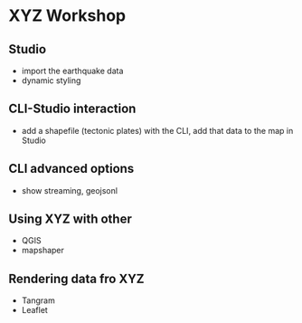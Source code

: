 # XYZ Workshop

## Studio

- import the earthquake data
- dynamic styling

## CLI-Studio interaction

- add a shapefile (tectonic plates) with the CLI, add that data to the map in Studio

## CLI advanced options

- show streaming, geojsonl

## Using XYZ with other
- QGIS
- mapshaper

## Rendering data fro XYZ

- Tangram
- Leaflet
